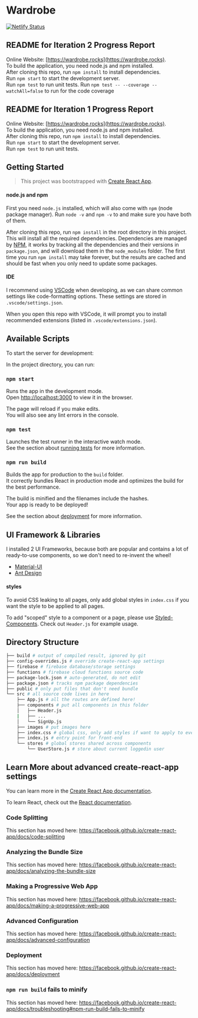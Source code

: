# Wardrobe

[![Netlify Status](https://api.netlify.com/api/v1/badges/dd13f707-aa91-4842-a4ab-a0e6bbc475f4/deploy-status)](https://app.netlify.com/sites/mywardrobe/deploys)

## README for Iteration 2 Progress Report

Online Website: [https://wardrobe.rocks](https://wardrobe.rocks).  
To build the application, you need node.js and npm installed.  
After cloning this repo, run `npm install` to install dependencies.  
Run `npm start` to start the development server.  
Run `npm test` to run unit tests.
Run `npm test -- --coverage --watchAll=false` to run for the code coverage

## README for Iteration 1 Progress Report

Online Website: [https://wardrobe.rocks](https://wardrobe.rocks).  
To build the application, you need node.js and npm installed.  
After cloning this repo, run `npm install` to install dependencies.  
Run `npm start` to start the development server.  
Run `npm test` to run unit tests.

## Getting Started

> This project was bootstrapped with [Create React App](https://github.com/facebook/create-react-app).

#### node.js and npm

First you need `node.js` installed, which will also come with `npm` (node package manager). Run `node -v` and `npm -v` to and make sure you have both of them.

After cloning this repo, run `npm install` in the root directory in this project. This will install all the required dependencies. Dependencies are managed by [NPM](https://www.npmjs.com/), it works by tracking all the dependencies and their versions in `package.json`, and will download them in the `node_modules` folder. The first time you run `npm install` may take forever, but the results are cached and should be fast when you only need to update some packages.

#### IDE

I recommend using [VSCode](https://code.visualstudio.com/) when developing, as we can share common settings like code-formatting options. These settings are stored in `.vscode/settings.json`.

When you open this repo with VSCode, it will prompt you to install recommended extensions (listed in `.vscode/extensions.json`).

## Available Scripts

To start the server for development:

In the project directory, you can run:

### `npm start`

Runs the app in the development mode.<br />
Open [http://localhost:3000](http://localhost:3000) to view it in the browser.

The page will reload if you make edits.<br />
You will also see any lint errors in the console.

### `npm test`

Launches the test runner in the interactive watch mode.<br />
See the section about [running tests](https://facebook.github.io/create-react-app/docs/running-tests) for more information.

### `npm run build`

Builds the app for production to the `build` folder.<br />
It correctly bundles React in production mode and optimizes the build for the best performance.

The build is minified and the filenames include the hashes.<br />
Your app is ready to be deployed!

See the section about [deployment](https://facebook.github.io/create-react-app/docs/deployment) for more information.

## UI Framework & Libraries

I installed 2 UI Frameworks, because both are popular and contains a lot of ready-to-use components, so we don't need to re-invent the wheel!

- [Material-UI](https://material-ui.com/)
- [Ant Design](https://ant.design/)

#### styles

To avoid CSS leaking to all pages, only add global styles in `index.css` if you want the style to be applied to all pages.

To add "scoped" style to a component or a page, please use [Styled-Components](https://styled-components.com/). Check out `Header.js` for example usage.

## Directory Structure

```sh
├── build # output of compiled result, ignored by git
├── config-overrides.js # override create-react-app settings
├── firebase # firebase database/storage settings
├── functions # firebase cloud functions source code
├── package-lock.json # auto-generated, do not edit
├── package.json # tracks npm package dependencies
├── public # only put files that don't need bundle
└── src # all source code lives in here
    ├── App.js # all the routes are defined here!
    ├── components # put all components in this folder
    │   ├── Header.js
    |   ├── ...
    │   └── SignUp.js
    ├── images # put images here
    ├── index.css # global css, only add styles if want to apply to every page
    ├── index.js # entry point for front-end
    └── stores # global stores shared across components
        └── UserStore.js # store about current loggedin user
```

## Learn More about advanced create-react-app settings

You can learn more in the [Create React App documentation](https://facebook.github.io/create-react-app/docs/getting-started).

To learn React, check out the [React documentation](https://reactjs.org/).

### Code Splitting

This section has moved here: https://facebook.github.io/create-react-app/docs/code-splitting

### Analyzing the Bundle Size

This section has moved here: https://facebook.github.io/create-react-app/docs/analyzing-the-bundle-size

### Making a Progressive Web App

This section has moved here: https://facebook.github.io/create-react-app/docs/making-a-progressive-web-app

### Advanced Configuration

This section has moved here: https://facebook.github.io/create-react-app/docs/advanced-configuration

### Deployment

This section has moved here: https://facebook.github.io/create-react-app/docs/deployment

### `npm run build` fails to minify

This section has moved here: https://facebook.github.io/create-react-app/docs/troubleshooting#npm-run-build-fails-to-minify
